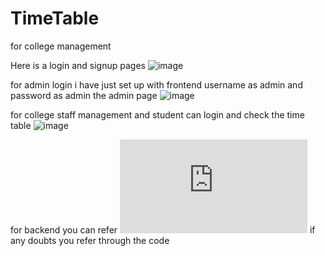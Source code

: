 # TimeTable
for college management

Here is a login and signup pages
![image](https://github.com/harikiran5184/TimeTable/assets/113755124/bd6f8499-6e39-4c8b-94af-edc2ec92057b)

for admin login i have just set up with frontend username as admin and password as admin the admin page
![image](https://github.com/harikiran5184/TimeTable/assets/113755124/8d9c5f42-ec84-451a-90d9-f4f571fa2b56)

for college staff management and student can login and check the time table 
![image](https://github.com/harikiran5184/TimeTable/assets/113755124/00ec4190-1624-4658-aabf-9d8bcbff9127)

for backend you can refer ![link](https://github.com/harikiran5184/TimeTable/blob/main/index.js)
if any doubts you refer through the code
